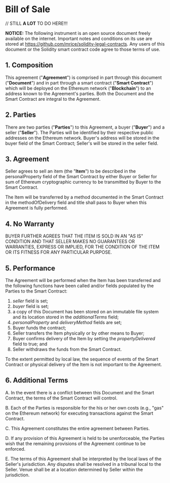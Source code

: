 
# Bill of Sale

// STILL **A LOT** TO DO HERE!!!

**NOTICE:** The following instrument is an open source document freely available on the internet.  Important notes and conditions on its use are stored at https://github.com/mrice/solidity-legal-contracts. Any users of this document or the Solidity smart contract code agree to those terms of use.

## 1. Composition

This agreement ("**Agreement**") is comprised in part through this document ("**Document**") and in part through a smart contract ("**Smart Contract**") which will be deployed on the Ethereum network ("**Blockchain**") to an address known to the Agreement's parties.  Both the Document and the Smart Contract are integral to the Agreement.

## 2. Parties

There are two parties ("**Parties**") to this Agreement, a buyer ("**Buyer**") and a seller ("**Seller**").  The Parties will be identified by their respective public addresses on the Ethereum network.  Buyer's address will be stored in the buyer field of the Smart Contract; Seller's will be stored in the seller field.

## 3. Agreement

Seller agrees to sell an item (the "**Item**") to be described in the personalProperty field of the Smart Contract by either Buyer or Seller for sum of Ethereum cryptographic currency to be transmitted by Buyer to the Smart Contract.

The Item will be transferred by a method documented in the Smart Contract in the methodOfDelivery field and title shall pass to Buyer when this Agreement is fully performed.

## 4. No Warranty

BUYER FURTHER AGREES THAT THE ITEM IS SOLD IN AN "AS IS" CONDITION AND THAT SELLER MAKES NO GUARANTEES OR WARRANTIES, EXPRESS OR IMPLIED, FOR THE CONDITION OF THE ITEM OR ITS FITNESS FOR ANY PARTICULAR PURPOSE.

## 5. Performance

The Agreement will be performed when the Item has been transferred and the following functions have been called and/or fields populated by the Parties to the Smart Contract:

1. *seller* field is set;
2. *buyer* field is set;
3. a copy of this Document has been stored on an immutable file system and its location stored in the *additionalTerms* field;
4. *personalProperty* and *deliveryMethod* fields are set;
5. Buyer funds the contract;
6. Seller transfers the Item physically or by other means to Buyer;
7. Buyer confirms delivery of the Item by setting the *propertyDelivered* field to true; and
8. Seller withdraws the funds from the Smart Contract.

To the extent permitted by local law, the sequence of events of the Smart Contract or physical delivery of the Item is not important to the Agreement.

## 6. Additional Terms

A. In the event there is a conflict between this Document and the Smart Contract, the terms of the Smart Contract will control.

B. Each of the Parties is responsible for the his or her own costs (e.g., "gas" on the Ethereum network) for executing transactions against the Smart Contract.

C. This Agreement constitutes the entire agreement between Parties.

D. If any provision of this Agreement is held to be unenforceable, the Parties wish that the remaining provisions of the Agreement continue to be enforced.

E. The terms of this Agreement shall be interpreted by the local laws of the Seller's jurisdiction.  Any disputes shall be resolved in a tribunal local to the Seller.  Venue shall be at a location determined by Seller within the jurisdiction.
